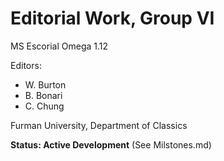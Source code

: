# Editorial Work, Group VI

MS Escorial Omega 1.12

Editors:

- W. Burton
- B. Bonari
- C. Chung

Furman University, Department of Classics

**Status: Active Development** (See Milstones.md)
